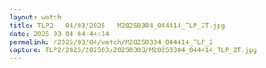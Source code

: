```yaml
---
layout: watch
title: TLP2 - 04/03/2025 - M20250304_044414_TLP_2T.jpg
date: 2025-03-04 04:44:14
permalink: /2025/03/04/watch/M20250304_044414_TLP_2
capture: TLP2/2025/202503/20250303/M20250304_044414_TLP_2T.jpg
---
```

